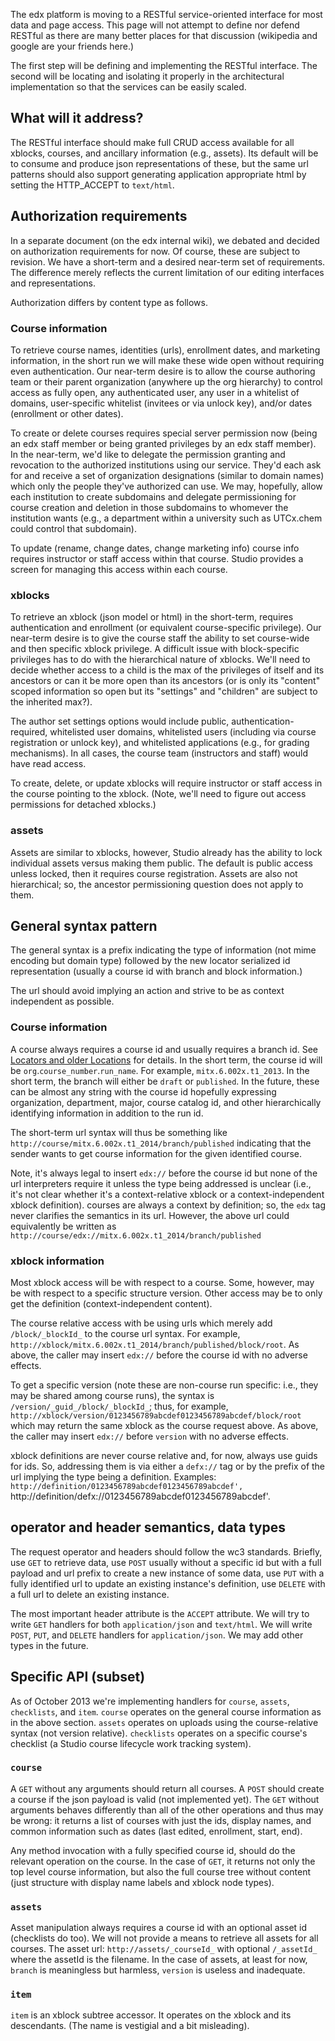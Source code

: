 The edx platform is moving to a RESTful service-oriented interface for most data and page access. This page will not attempt to define nor defend RESTful as there are many better places for that discussion (wikipedia and google are your friends here.)

The first step will be defining and implementing the RESTful interface. The second will be locating and isolating it properly in the architectural implementation so that the services can be easily scaled.

## What will it address?

The RESTful interface should make full CRUD access available for all xblocks, courses, and ancillary information (e.g., assets). Its default will be to consume and produce json representations of these, but the same url patterns should also support generating application appropriate html by setting the HTTP_ACCEPT to `text/html`.

## Authorization requirements

In a separate document (on the edx internal wiki), we debated and decided on authorization requirements for now. Of course, these are subject to revision. We have a short-term and a desired near-term set of requirements. The difference merely reflects the current limitation of our editing interfaces and representations.

Authorization differs by content type as follows.

### Course information

To retrieve course names, identities (urls), enrollment dates, and marketing information, in the short run we will make these wide open without requiring even authentication. Our near-term desire is to allow the course authoring team or their parent organization (anywhere up the org hierarchy) to control access as fully open, any authenticated user, any user in a whitelist of domains, user-specific whitelist (invitees or via unlock key), and/or dates (enrollment or other dates).

To create or delete courses requires special server permission now (being an edx staff member or being granted privileges by an edx staff member). In the near-term, we'd like to delegate the permission granting and revocation to the authorized institutions using our service. They'd each ask for and receive a set of organization designations (similar to domain names) which only the people they've authorized can use. We may, hopefully, allow each institution to create subdomains and delegate permissioning for course creation and deletion in those subdomains to whomever the institution wants (e.g., a department within a university such as UTCx.chem could control that subdomain).

To update (rename, change dates, change marketing info) course info requires instructor or staff access within that course. Studio provides a screen for managing this access within each course.

### xblocks

To retrieve an xblock (json model or html) in the short-term, requires authentication and enrollment (or equivalent course-specific privilege). Our near-term desire is to give the course staff the ability to set course-wide and then specific xblock privilege. A difficult issue with block-specific privileges has to do with the hierarchical nature of xblocks. We'll need to decide whether access to a child is the max of the privileges of itself and its ancestors or can it be more open than its ancestors (or is only its "content" scoped information so open but its "settings" and "children" are subject to the inherited max?).

The author set settings options would include public, authentication-required, whitelisted user domains, whitelisted users (including via course registration or unlock key), and whitelisted applications (e.g., for grading mechanisms). In all cases, the course team (instructors and staff) would have read access.

To create, delete, or update xblocks will require instructor or staff access in the course pointing to the xblock. (Note, we'll need to figure out access permissions for detached xblocks.)

### assets

Assets are similar to xblocks, however, Studio already has the ability to lock individual assets versus making them public. The default is public access unless locked, then it requires course registration. Assets are also not hierarchical; so, the ancestor permissioning question does not apply to them.

## General syntax pattern

The general syntax is a prefix indicating the type of information (not mime encoding but domain type) followed by the new locator serialized id representation (usually a course id with branch and block information.)

The url should avoid implying an action and strive to be as context independent as possible.

### Course information

A course always requires a course id and usually requires a branch id. See [Locators and older Locations](https://github.com/edx/edx-platform/wiki/Locators-and-older-Locations) for details. In the short term, the course id will be `org`.`course_number`.`run_name`. For example, `mitx.6.002x.t1_2013`. In the short term, the branch will either be `draft` or `published`. In the future, these can be almost any string with the course id hopefully expressing organization, department, major, course catalog id, and other hierarchically identifying information in addition to the run id.

The short-term url syntax will thus be something like `http://course/mitx.6.002x.t1_2014/branch/published` indicating that the sender wants to get course information for the given identified course.

Note, it's always legal to insert `edx://` before the course id but none of the url interpreters require it unless the type being addressed is unclear (i.e., it's not clear whether it's a context-relative xblock or a context-independent xblock definition). courses are always a context by definition; so, the `edx` tag never clarifies the semantics in its url. However, the above url could equivalently be written as `http://course/edx://mitx.6.002x.t1_2014/branch/published`

### xblock information

Most xblock access will be with respect to a course. Some, however, may be with respect to a specific structure version. Other access may be to only get the definition (context-independent content).

The course relative access with be using urls which merely add `/block/_blockId_` to the course url syntax. For example, `http://xblock/mitx.6.002x.t1_2014/branch/published/block/root`. As above, the caller may insert `edx://` before the course id with no adverse effects.

To get a specific version (note these are non-course run specific: i.e., they may be shared among course runs), the syntax is `/version/_guid_/block/_blockId_`; thus, for example,  `http://xblock/version/0123456789abcdef0123456789abcdef/block/root` which may return the same xblock as the course request above. As above, the caller may insert `edx://` before `version` with no adverse effects.

xblock definitions are never course relative and, for now, always use guids for ids. So, addressing them is via either a `defx://` tag or by the prefix of the url implying the type being a definition. Examples: `http://definition/0123456789abcdef0123456789abcdef', `http://definition/defx://0123456789abcdef0123456789abcdef'.

## operator and header semantics, data types

The request operator and headers should follow the wc3 standards. Briefly, use `GET` to retrieve data, use `POST` usually without a specific id but with a full payload and url prefix to create a new instance of some data, use `PUT` with a fully identified url to update an existing instance's definition, use `DELETE` with a full url to delete an existing instance.

The most important header attribute is the `ACCEPT` attribute. We will try to write `GET` handlers for both `application/json` and `text/html`. We will write `POST`, `PUT`, and `DELETE` handlers for `application/json`. We may add other types in the future.

## Specific API (subset)

As of October 2013 we're implementing handlers for `course`, `assets`, `checklists`, and `item`. `course` operates on the general course information as in the above section. `assets` operates on uploads using the course-relative syntax (not version relative). `checklists` operates on a specific course's checklist (a Studio course lifecycle work tracking system).

### `course`

A `GET` without any arguments should return all courses. A `POST` should create a course if the json payload is valid (not implemented yet). The `GET` without arguments behaves differently than all of the other operations and thus may be wrong: it returns a list of courses with just the ids, display names, and common information such as dates (last edited, enrollment, start, end).

Any method invocation with a fully specified course id, should do the relevant operation on the course. In the case of `GET`, it returns not only the top level course information, but also the full course tree without content (just structure with display name labels and xblock node types).

### `assets`

Asset manipulation always requires a course id with an optional asset id (checklists do too). We will not provide a means to retrieve all assets for all courses. The asset url: `http://assets/_courseId_` with optional `/_assetId_` where the assetId is the filename. In the case of assets, at least for now, `branch` is meaningless but harmless, `version` is useless and inadequate.

### `item`

`item` is an xblock subtree accessor. It operates on the xblock and its descendants. (The name is vestigial and a bit misleading).